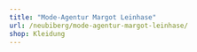 ```yaml
---
title: "Mode-Agentur Margot Leinhase"
url: /neubiberg/mode-agentur-margot-leinhase/
shop: Kleidung
---
```

